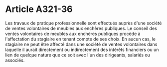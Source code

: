 # Article A321-36

Les travaux de pratique professionnelle sont effectués auprès d'une société de ventes volontaires de meubles aux enchères publiques. Le conseil des ventes volontaires de meubles aux enchères publiques procède à l'affectation du stagiaire en tenant compte de ses choix. En aucun cas, le stagiaire ne peut être affecté dans une société de ventes volontaires dans laquelle il aurait directement ou indirectement des intérêts financiers ou un lien de quelque nature que ce soit avec l'un des dirigeants, salariés ou associés.
